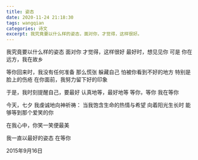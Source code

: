 ```yaml
---
title: 姿态
date: 2020-11-24 21:18:30
tags: wangqian
categories: 诗文
excerpt: 我究竟要以什么样的姿态，面对你，才觉得，这样很好。
---
```

我究竟要以什么样的姿态
面对你
才觉得，这样很好
最好时，想见见你
可是
你在远方，我在故乡

等你回来时，我没有任何准备
那么慌张
躲藏自己
怕被你看到不好的地方
特别是脸上的伤疮
在你面前，我努力留下好的印象

于是，我时刻提醒自己，要最好
认真地等，最好地等
等你，等你
我在等你

今天，七夕
我虔诚地向神祈祷：
当我饱含生命的热情与希望
向着阳光生长时
能够等到那个爱笑的你

在我心中，你笑一笑便最美

我一直以最好的姿态
在等你

2015年9月16日
